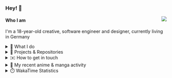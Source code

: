 ### Hey! 👋

[<img src="https://lanyard-profile-readme.vercel.app/api/228965621478588416" align="right">](https://discord.com/users/228965621478588416)

#### Who I am

I'm a 18-year-old creative, software engineer and designer, currently living in Germany

<details>
  <summary>💼 What I do</summary>

I currently am working on starting a publishing and management company for creatives.
I also am creative lead, community manager, and web developer at the Minecraft Server [Xenyria](https://xenyria.net) and the team behind it, [Pixelground Labs](https://pixelgroundlabs.com).
</details>

<details>
  <summary>📁 Projects & Repositories</summary>

<table>
    <thead>
        <tr>
            <th colspan=2>Svelte Libraries</th>
        </tr>
    </thead>
    <tbody>
        <tr>
            <td><a href="https://github.com/pixelgroundlabs/svelte-skinview3d">pixelgroundlabs/svelte-skinview3d</a></td>
            <td>A svelte component for rendering Minecraft SKins in 3D based on <a href="https://github.com/bs-community/skinview3d">skinview3d</a></td>
        </tr>
    </tbody>
    <thead>
        <tr>
            <th colspan=2>Minecraft Mods</th>
        </tr>
    </thead>
    <tbody>
        <tr>
            <td><a href="https://github.com/XenyriaNET/xeem">Xenyria Experience Enhancement Mod</a></td>
            <td>A client-side Minecraft Mod aiming to improve the experience on the Xenyria Minecraft Server</td>
        </tr>
    </tbody>
    <thead>
        <tr>
            <th colspan=2>Old Stuff</th>
        </tr>
    </thead>
    <tbody>
        <tr>
            <td><a href="https://github.com/OfficialCRUGG/lwstatus">lwstatus</a></td>
            <td>Lightweight webserver exposing various system metrics as a JSON endpoint and frontend</td>
        </tr>
        <tr>
            <td><a href="https://github.com/OfficialCRUGG/cfddns">cfddns / cloudflare-dyndns</a></td>
            <td>Simple application to run in the background that regularly checks for IP address changes and updates specific Cloudflare DNS Records accordingly. <s><i>Not sure how this still works...</i></s></td>
        </tr>
    </tbody>
</table>

</details>

<details>
  <summary>✉️ How to get in touch</summary>
  
> Sorted by how quickly you can expect a reply
- [Hit me up on Discord](https://discord.com/users/228965621478588416)
- [Hit me up on Twitter](https://twitter.com/cruggdev)
- [Send me a mail](mailto:me@crg.sh)
</details>


<details>
  <summary>🌸 My recent anime & manga activity</summary>
  
<!-- ANILIST_ACTIVITY:start -->

-   📺 Plans to watch [The Quintessential Quintuplets](https://anilist.co/anime/103572) (11:41, 02 June 2024)
-   📺 Plans to watch [Liz and the Blue Bird](https://anilist.co/anime/100178) (11:38, 02 June 2024)
-   📺 Plans to watch [Little Witch Academia (TV)](https://anilist.co/anime/21858) (11:34, 02 June 2024)
-   📺 Plans to watch [Little Witch Academia](https://anilist.co/anime/14349) (11:34, 02 June 2024)
-   📺 Plans to watch [Kill la Kill](https://anilist.co/anime/18679) (11:34, 02 June 2024)

<!-- ANILIST_ACTIVITY:end -->
</details>

<details>
  <summary>⏱️ WakaTime Statistics</summary>

<!--START_SECTION:waka-->

```txt
From: 28 May 2024 - To: 04 June 2024

TypeScript   2 hrs 21 mins   ███████████▓░░░░░░░░░░░░░   47.02 %
Svelte       1 hr 45 mins    ████████▓░░░░░░░░░░░░░░░░   35.07 %
JavaScript   12 mins         █░░░░░░░░░░░░░░░░░░░░░░░░   04.11 %
Markdown     11 mins         █░░░░░░░░░░░░░░░░░░░░░░░░   03.92 %
JSON         10 mins         █░░░░░░░░░░░░░░░░░░░░░░░░   03.45 %
```

<!--END_SECTION:waka-->
</details>
